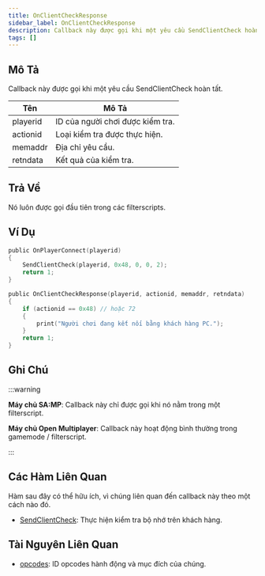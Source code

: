 ```yaml
---
title: OnClientCheckResponse
sidebar_label: OnClientCheckResponse
description: Callback này được gọi khi một yêu cầu SendClientCheck hoàn tất.
tags: []
---
```


## Mô Tả

Callback này được gọi khi một yêu cầu SendClientCheck hoàn tất.

| Tên         | Mô Tả                                         |
| ------------ | --------------------------------------------- |
| playerid     | ID của người chơi được kiểm tra.            |
| actionid     | Loại kiểm tra được thực hiện.               |
| memaddr      | Địa chỉ yêu cầu.                             |
| retndata     | Kết quả của kiểm tra.                        |

## Trả Về

Nó luôn được gọi đầu tiên trong các filterscripts.

## Ví Dụ

```c
public OnPlayerConnect(playerid)
{
    SendClientCheck(playerid, 0x48, 0, 0, 2);
    return 1;
}

public OnClientCheckResponse(playerid, actionid, memaddr, retndata)
{
    if (actionid == 0x48) // hoặc 72
    {
        print("Người chơi đang kết nối bằng khách hàng PC.");
    }
    return 1;
}
```

## Ghi Chú

:::warning

**Máy chủ SA:MP**: Callback này chỉ được gọi khi nó nằm trong một filterscript.

**Máy chủ Open Multiplayer**: Callback này hoạt động bình thường trong gamemode / filterscript.

:::

## Các Hàm Liên Quan

Hàm sau đây có thể hữu ích, vì chúng liên quan đến callback này theo một cách nào đó.

- [SendClientCheck](../functions/SendClientCheck): Thực hiện kiểm tra bộ nhớ trên khách hàng.

## Tài Nguyên Liên Quan

- [opcodes](../resources/opcodes): ID opcodes hành động và mục đích của chúng.